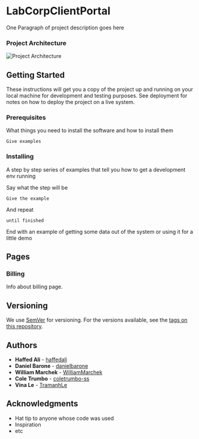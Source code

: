 # LabCorpClientPortal

One Paragraph of project description goes here

### Project Architecture

![Project Architecture](https://drive.google.com/uc?export=view&id=15o4kTQ0qtVRs5bZwOp1VQwM4DjHkr7y)

## Getting Started

These instructions will get you a copy of the project up and running on your local machine for development and testing purposes. See deployment for notes on how to deploy the project on a live system.

### Prerequisites

What things you need to install the software and how to install them

```
Give examples
```

### Installing

A step by step series of examples that tell you how to get a development env running

Say what the step will be

```
Give the example
```

And repeat

```
until finished
```

End with an example of getting some data out of the system or using it for a little demo

## Pages

### Billing

Info about billing page.

## Versioning

We use [SemVer](http://semver.org/) for versioning. For the versions available, see the [tags on this repository](https://github.com/your/project/tags). 

## Authors

* **Haffed Ali** - [haffedali](https://github.com/haffedali)
* **Daniel Barone** - [danielbarone](https://github.com/danielbarone)
* **William Marchek** - [WilliamMarchek](https://github.com/wilbobraggins)
* **Cole Trumbo** - [coletrumbo-ss](https://github.com/coletrumbo-ss)
* **Vina Le** - [TramanhLe](https://github.com/TramanhLe)

## Acknowledgments

* Hat tip to anyone whose code was used
* Inspiration
* etc
